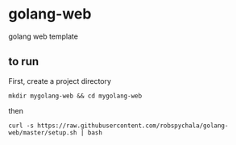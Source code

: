 # golang-web
golang web template

## to run

First, create a project directory

```mkdir mygolang-web && cd mygolang-web```

then

```curl -s https://raw.githubusercontent.com/robspychala/golang-web/master/setup.sh | bash```

